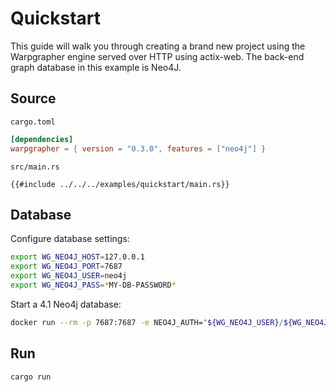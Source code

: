 # Quickstart

This guide will walk you through creating a brand new project using the Warpgrapher engine served over HTTP using actix-web. The back-end graph database in this example is Neo4J. 

## Source

`cargo.toml`

```toml
[dependencies]
warpgrapher = { version = "0.3.0", features = ["neo4j"] }
```

`src/main.rs`

```rust,no_run,noplayground
{{#include ../../../examples/quickstart/main.rs}}
```

## Database

Configure database settings:

```bash
export WG_NEO4J_HOST=127.0.0.1
export WG_NEO4J_PORT=7687
export WG_NEO4J_USER=neo4j
export WG_NEO4J_PASS=*MY-DB-PASSWORD*
```

Start a 4.1 Neo4j database:

```bash
docker run --rm -p 7687:7687 -e NEO4J_AUTH="${WG_NEO4J_USER}/${WG_NEO4J_PASS}" neo4j:4.1
```

## Run

```bash
cargo run
```
